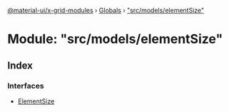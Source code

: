 [@material-ui/x-grid-modules](../README.md) › [Globals](../globals.md) › ["src/models/elementSize"](_src_models_elementsize_.md)

# Module: "src/models/elementSize"

## Index

### Interfaces

* [ElementSize](../interfaces/_src_models_elementsize_.elementsize.md)
